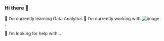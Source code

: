 ### Hi there 👋

🌱 I’m currently learning Data Analytics
🔭 I’m currently working with ![image](https://user-images.githubusercontent.com/97896519/188858708-59364c0f-dabc-405a-9688-98a5b4061d3b.png), 

🤔 I’m looking for help with ...


<!--
**evaldaskov/evaldaskov** is a ✨ _special_ ✨ repository because its `README.md` (this file) appears on your GitHub profile.

Here are some ideas to get you started:

- 🔭 I’m currently working on ...
- 🌱 I’m currently learning ...
- 👯 I’m looking to collaborate on ...
- 🤔 I’m looking for help with ...
- 💬 Ask me about ...
- 📫 How to reach me: ...
- 😄 Pronouns: ...
- ⚡ Fun fact: ...
-->
